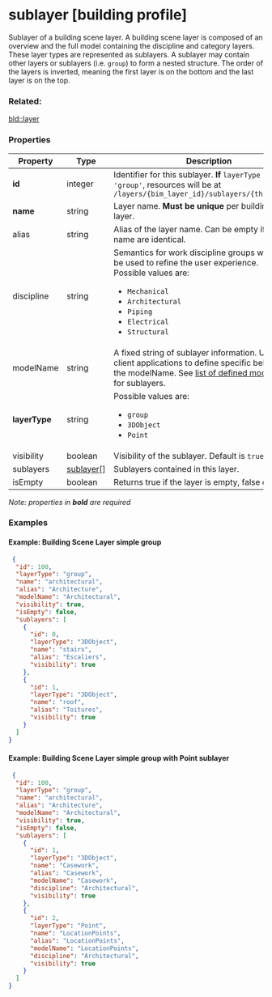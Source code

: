 # sublayer [building profile]

Sublayer of a building scene layer. A building scene layer is composed of an overview and the full model containing the discipline and category layers. These layer types are represented as sublayers. A sublayer may contain other layers or sublayers (i.e. `group`) to form a nested structure.  The order of the layers is inverted, meaning the first layer is on the bottom and the last layer is on the top.

### Related:

[bld::layer](layer.bld.md)
### Properties

| Property | Type | Description |
| --- | --- | --- |
| **id** | integer | Identifier for this sublayer. **If** `layerType != 'group'`, resources will be at `/layers/{bim_layer_id}/sublayers/{this.id}/...` |
| **name** | string | Layer name. **Must be unique** per building scene layer. |
| alias | string | Alias of the layer name. Can be empty if alias and name are identical. |
| discipline | string | Semantics for work discipline groups which can be used to refine the user experience. <div>Possible values are:<ul><li>`Mechanical`</li><li>`Architectural`</li><li>`Piping`</li><li>`Electrical`</li><li>`Structural`</li></ul></div> |
| modelName | string | A fixed string of sublayer information. Used by client applications to define specific behavior for the modelName. See [list of defined modelNames](subLayerModelName.md) for sublayers. |
| **layerType** | string | <div>Possible values are:<ul><li>`group`</li><li>`3DObject`</li><li>`Point`</li></ul></div> |
| visibility | boolean | Visibility of the sublayer. Default is `true`. |
| sublayers | [sublayer](sublayer.bld.md)[] | Sublayers contained in this layer. |
| isEmpty | boolean | Returns true if the layer is empty, false otherwise. |

*Note: properties in **bold** are required*

### Examples 

#### Example: Building Scene Layer simple group 

```json
 {
  "id": 100,
  "layerType": "group",
  "name": "architectural",
  "alias": "Architecture",
  "modelName": "Architectural",
  "visibility": true,
  "isEmpty": false,
  "sublayers": [
    {
      "id": 0,
      "layerType": "3DObject",
      "name": "stairs",
      "alias": "Escaliers",
      "visibility": true
    },
    {
      "id": 1,
      "layerType": "3DObject",
      "name": "roof",
      "alias": "Toitures",
      "visibility": true
    }
  ]
} 
```

#### Example: Building Scene Layer simple group with Point sublayer 

```json
 {
  "id": 100,
  "layerType": "group",
  "name": "architectural",
  "alias": "Architecture",
  "modelName": "Architectural",
  "visibility": true,
  "isEmpty": false,
  "sublayers": [
    {
      "id": 1,
      "layerType": "3DObject",
      "name": "Casework",
      "alias": "Casework",
      "modelName": "Casework",
      "discipline": "Architectural",
      "visibility": true
    },
    {
      "id": 2,
      "layerType": "Point",
      "name": "LocationPoints",
      "alias": "LocationPoints",
      "modelName": "LocationPoints",
      "discipline": "Architectural",
      "visibility": true
    }
  ]
} 
```

